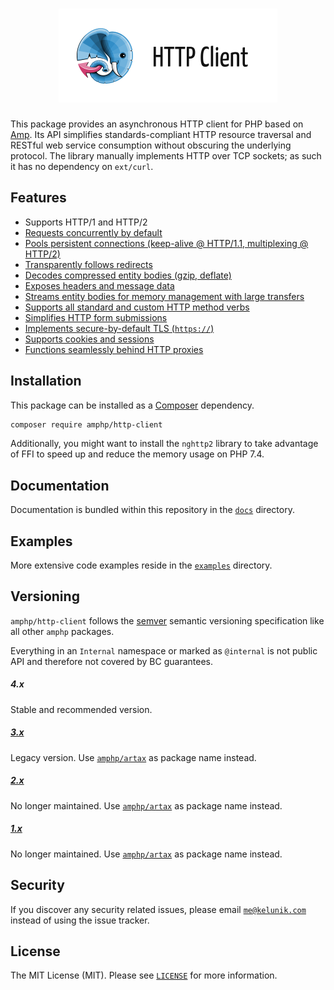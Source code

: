 <h1 align="center"><img src="https://raw.githubusercontent.com/amphp/logo/master/repos/http-client.png?v=05-11-2019" alt="HTTP Client" width="350"></h1>

This package provides an asynchronous HTTP client for PHP based on [Amp](https://github.com/amphp/amp). Its API simplifies standards-compliant HTTP resource traversal and RESTful web service consumption without obscuring the underlying protocol. The library manually implements HTTP over TCP sockets; as such it has no dependency on `ext/curl`.

## Features

 - Supports HTTP/1 and HTTP/2
 - [Requests concurrently by default](examples/concurrency/1-concurrent-fetch.php)
 - [Pools persistent connections (keep-alive @ HTTP/1.1, multiplexing @ HTTP/2)](examples/pooling/1-connection-count.php)
 - [Transparently follows redirects](https://amphp.org/http-client/follow-redirects)
 - [Decodes compressed entity bodies (gzip, deflate)](examples/basic/7-gzip.php)
 - [Exposes headers and message data](examples/basic/1-get-request.php)
 - [Streams entity bodies for memory management with large transfers](examples/streaming/1-large-response.php)
 - [Supports all standard and custom HTTP method verbs](https://amphp.org/http-client/requests#request-method)
 - [Simplifies HTTP form submissions](examples/basic/4-forms.php)
 - [Implements secure-by-default TLS (`https://`)](examples/basic/1-get-request.php)
 - [Supports cookies and sessions](https://github.com/amphp/http-client-cookies)
 - [Functions seamlessly behind HTTP proxies](https://github.com/amphp/http-tunnel)

## Installation

This package can be installed as a [Composer](https://getcomposer.org/) dependency.

```bash
composer require amphp/http-client
```

Additionally, you might want to install the `nghttp2` library to take advantage of FFI to speed up and reduce the memory usage on PHP 7.4.

## Documentation

Documentation is bundled within this repository in the [`docs`](./docs) directory.

## Examples

More extensive code examples reside in the [`examples`](./examples) directory.

## Versioning

`amphp/http-client` follows the [semver](http://semver.org/) semantic versioning specification like all other `amphp` packages.

Everything in an `Internal` namespace or marked as `@internal` is not public API and therefore not covered by BC guarantees.

##### 4.x

Stable and recommended version.

##### [3.x](https://github.com/amphp/artax/tree/master)

Legacy version. Use [`amphp/artax`](https://github.com/amphp/artax) as package name instead.

##### [2.x](https://github.com/amphp/artax/tree/2.x)

No longer maintained. Use [`amphp/artax`](https://github.com/amphp/artax) as package name instead.

##### [1.x](https://github.com/amphp/artax/tree/1.x)

No longer maintained. Use [`amphp/artax`](https://github.com/amphp/artax) as package name instead.

## Security

If you discover any security related issues, please email [`me@kelunik.com`](mailto:me@kelunik.com) instead of using the issue tracker.

## License

The MIT License (MIT). Please see [`LICENSE`](./LICENSE) for more information.
